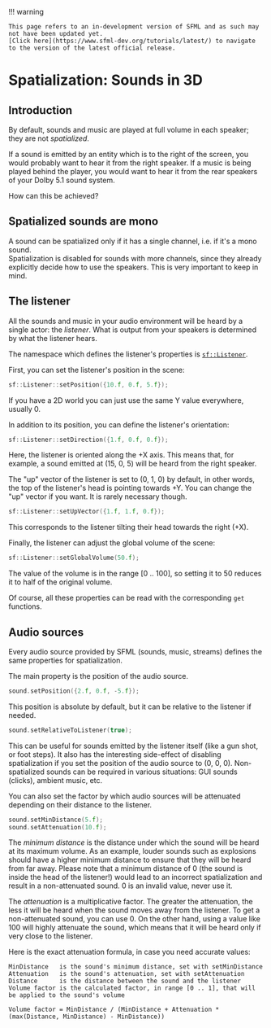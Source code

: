 !!! warning

    This page refers to an in-development version of SFML and as such may not have been updated yet.  
    [Click here](https://www.sfml-dev.org/tutorials/latest/) to navigate to the version of the latest official release.

# Spatialization: Sounds in 3D

## Introduction

By default, sounds and music are played at full volume in each speaker; they are not _spatialized_.

If a sound is emitted by an entity which is to the right of the screen, you would probably want to hear it from the right speaker.
If a music is being played behind the player, you would want to hear it from the rear speakers of your Dolby 5.1 sound system.

How can this be achieved?

## Spatialized sounds are mono

A sound can be spatialized only if it has a single channel, i.e. if it's a mono sound.  
Spatialization is disabled for sounds with more channels, since they already explicitly decide how to use the speakers.
This is very important to keep in mind.

## The listener

All the sounds and music in your audio environment will be heard by a single actor: the _listener_.
What is output from your speakers is determined by what the listener hears.

The namespace which defines the listener's properties is [`sf::Listener`](https://www.sfml-dev.org/documentation/3.0.0/classsf_1_1Listener.php "sf::Listener documentation").

First, you can set the listener's position in the scene:

```cpp
sf::Listener::setPosition({10.f, 0.f, 5.f});
```

If you have a 2D world you can just use the same Y value everywhere, usually 0.

In addition to its position, you can define the listener's orientation:

```cpp
sf::Listener::setDirection({1.f, 0.f, 0.f});
```

Here, the listener is oriented along the +X axis.
This means that, for example, a sound emitted at (15, 0, 5) will be heard from the right speaker.

The "up" vector of the listener is set to (0, 1, 0) by default, in other words, the top of the listener's head is pointing towards +Y.
You can change the "up" vector if you want.
It is rarely necessary though.

```cpp
sf::Listener::setUpVector({1.f, 1.f, 0.f});
```

This corresponds to the listener tilting their head towards the right (+X).

Finally, the listener can adjust the global volume of the scene:

```cpp
sf::Listener::setGlobalVolume(50.f);
```

The value of the volume is in the range [0 .. 100], so setting it to 50 reduces it to half of the original volume.

Of course, all these properties can be read with the corresponding `get` functions.

## Audio sources

Every audio source provided by SFML (sounds, music, streams) defines the same properties for spatialization.

The main property is the position of the audio source.

```cpp
sound.setPosition({2.f, 0.f, -5.f});
```

This position is absolute by default, but it can be relative to the listener if needed.

```cpp
sound.setRelativeToListener(true);
```

This can be useful for sounds emitted by the listener itself (like a gun shot, or foot steps).
It also has the interesting side-effect of disabling spatialization if you set the position of the audio source to (0, 0, 0).
Non-spatialized sounds can be required in various situations: GUI sounds (clicks), ambient music, etc.

You can also set the factor by which audio sources will be attenuated depending on their distance to the listener.

```cpp
sound.setMinDistance(5.f);
sound.setAttenuation(10.f);
```

The _minimum distance_ is the distance under which the sound will be heard at its maximum volume.
As an example, louder sounds such as explosions should have a higher minimum distance to ensure that they will be heard from far away.
Please note that a minimum distance of 0 (the sound is inside the head of the listener!) would lead to an incorrect spatialization and result in a non-attenuated sound.
0 is an invalid value, never use it.

The _attenuation_ is a multiplicative factor.
The greater the attenuation, the less it will be heard when the sound moves away from the listener.
To get a non-attenuated sound, you can use 0.
On the other hand, using a value like 100 will highly attenuate the sound, which means that it will be heard only if very close to the listener.

Here is the exact attenuation formula, in case you need accurate values:

```
MinDistance   is the sound's minimum distance, set with setMinDistance
Attenuation   is the sound's attenuation, set with setAttenuation
Distance      is the distance between the sound and the listener
Volume factor is the calculated factor, in range [0 .. 1], that will be applied to the sound's volume

Volume factor = MinDistance / (MinDistance + Attenuation * (max(Distance, MinDistance) - MinDistance))
```
